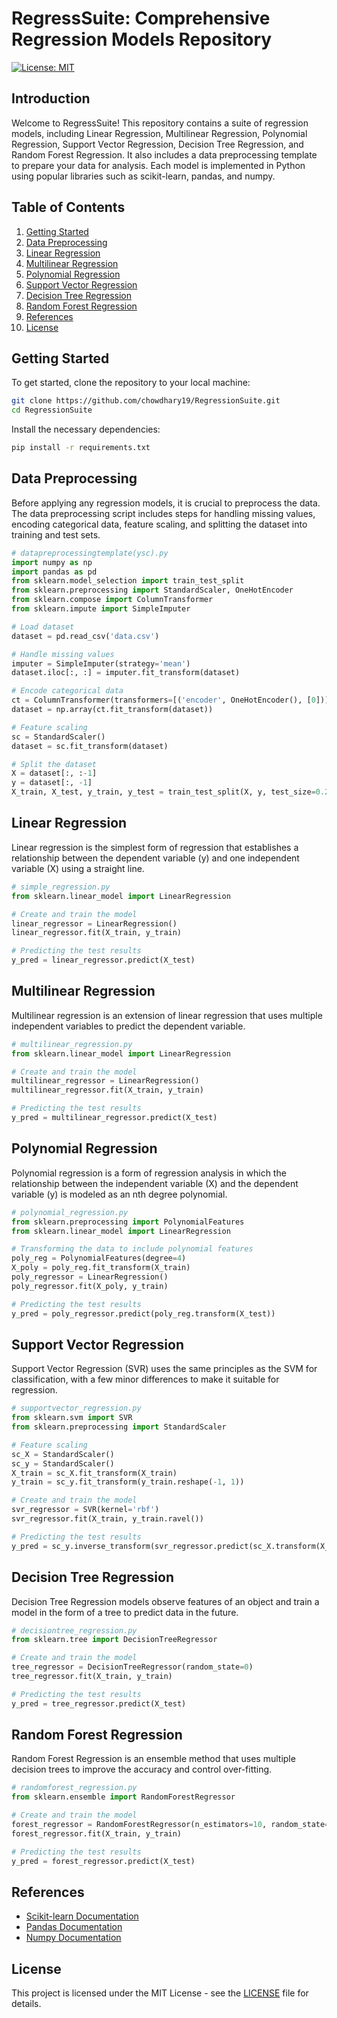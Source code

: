 
# RegressSuite: Comprehensive Regression Models Repository

[![License: MIT](https://img.shields.io/badge/License-MIT-yellow.svg)](https://opensource.org/licenses/MIT)

## Introduction

Welcome to RegressSuite! This repository contains a suite of regression models, including Linear Regression, Multilinear Regression, Polynomial Regression, Support Vector Regression, Decision Tree Regression, and Random Forest Regression. It also includes a data preprocessing template to prepare your data for analysis. Each model is implemented in Python using popular libraries such as scikit-learn, pandas, and numpy.



## Table of Contents

1. [Getting Started](#getting-started)
2. [Data Preprocessing](#data-preprocessing)
3. [Linear Regression](#linear-regression)
4. [Multilinear Regression](#multilinear-regression)
5. [Polynomial Regression](#polynomial-regression)
6. [Support Vector Regression](#support-vector-regression)
7. [Decision Tree Regression](#decision-tree-regression)
8. [Random Forest Regression](#random-forest-regression)
9. [References](#references)
10. [License](#license)

## Getting Started

To get started, clone the repository to your local machine:

```sh
git clone https://github.com/chowdhary19/RegressionSuite.git
cd RegressionSuite
```

Install the necessary dependencies:

```sh
pip install -r requirements.txt
```

## Data Preprocessing

Before applying any regression models, it is crucial to preprocess the data. The data preprocessing script includes steps for handling missing values, encoding categorical data, feature scaling, and splitting the dataset into training and test sets.

```python
# datapreprocessingtemplate(ysc).py
import numpy as np
import pandas as pd
from sklearn.model_selection import train_test_split
from sklearn.preprocessing import StandardScaler, OneHotEncoder
from sklearn.compose import ColumnTransformer
from sklearn.impute import SimpleImputer

# Load dataset
dataset = pd.read_csv('data.csv')

# Handle missing values
imputer = SimpleImputer(strategy='mean')
dataset.iloc[:, :] = imputer.fit_transform(dataset)

# Encode categorical data
ct = ColumnTransformer(transformers=[('encoder', OneHotEncoder(), [0])], remainder='passthrough')
dataset = np.array(ct.fit_transform(dataset))

# Feature scaling
sc = StandardScaler()
dataset = sc.fit_transform(dataset)

# Split the dataset
X = dataset[:, :-1]
y = dataset[:, -1]
X_train, X_test, y_train, y_test = train_test_split(X, y, test_size=0.2, random_state=0)
```



## Linear Regression

Linear regression is the simplest form of regression that establishes a relationship between the dependent variable (y) and one independent variable (X) using a straight line.

```python
# simple_regression.py
from sklearn.linear_model import LinearRegression

# Create and train the model
linear_regressor = LinearRegression()
linear_regressor.fit(X_train, y_train)

# Predicting the test results
y_pred = linear_regressor.predict(X_test)
```



## Multilinear Regression

Multilinear regression is an extension of linear regression that uses multiple independent variables to predict the dependent variable.

```python
# multilinear_regression.py
from sklearn.linear_model import LinearRegression

# Create and train the model
multilinear_regressor = LinearRegression()
multilinear_regressor.fit(X_train, y_train)

# Predicting the test results
y_pred = multilinear_regressor.predict(X_test)
```



## Polynomial Regression

Polynomial regression is a form of regression analysis in which the relationship between the independent variable (X) and the dependent variable (y) is modeled as an nth degree polynomial.

```python
# polynomial_regression.py
from sklearn.preprocessing import PolynomialFeatures
from sklearn.linear_model import LinearRegression

# Transforming the data to include polynomial features
poly_reg = PolynomialFeatures(degree=4)
X_poly = poly_reg.fit_transform(X_train)
poly_regressor = LinearRegression()
poly_regressor.fit(X_poly, y_train)

# Predicting the test results
y_pred = poly_regressor.predict(poly_reg.transform(X_test))
```


## Support Vector Regression

Support Vector Regression (SVR) uses the same principles as the SVM for classification, with a few minor differences to make it suitable for regression.

```python
# supportvector_regression.py
from sklearn.svm import SVR
from sklearn.preprocessing import StandardScaler

# Feature scaling
sc_X = StandardScaler()
sc_y = StandardScaler()
X_train = sc_X.fit_transform(X_train)
y_train = sc_y.fit_transform(y_train.reshape(-1, 1))

# Create and train the model
svr_regressor = SVR(kernel='rbf')
svr_regressor.fit(X_train, y_train.ravel())

# Predicting the test results
y_pred = sc_y.inverse_transform(svr_regressor.predict(sc_X.transform(X_test)).reshape(-1, 1))
```



## Decision Tree Regression

Decision Tree Regression models observe features of an object and train a model in the form of a tree to predict data in the future.

```python
# decisiontree_regression.py
from sklearn.tree import DecisionTreeRegressor

# Create and train the model
tree_regressor = DecisionTreeRegressor(random_state=0)
tree_regressor.fit(X_train, y_train)

# Predicting the test results
y_pred = tree_regressor.predict(X_test)
```



## Random Forest Regression

Random Forest Regression is an ensemble method that uses multiple decision trees to improve the accuracy and control over-fitting.

```python
# randomforest_regression.py
from sklearn.ensemble import RandomForestRegressor

# Create and train the model
forest_regressor = RandomForestRegressor(n_estimators=10, random_state=0)
forest_regressor.fit(X_train, y_train)

# Predicting the test results
y_pred = forest_regressor.predict(X_test)
```



## References

- [Scikit-learn Documentation](https://scikit-learn.org/stable/user_guide.html)
- [Pandas Documentation](https://pandas.pydata.org/pandas-docs/stable/)
- [Numpy Documentation](https://numpy.org/doc/stable/)

## License

This project is licensed under the MIT License - see the [LICENSE](LICENSE) file for details.

